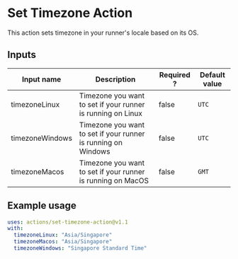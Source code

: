 # Set Timezone Action

This action sets timezone in your runner's locale based on its OS.

## Inputs

| Input name      | Description                                                   | Required ? | Default value |
| --------------- | ------------------------------------------------------------- | ---------- | ------------- |
| timezoneLinux   | Timezone you want to set if your runner is running on Linux   | false      | `UTC`         |
| timezoneWindows | Timezone you want to set if your runner is running on Windows | false      | `UTC`         |
| timezoneMacos   | Timezone you want to set if your runner is running on MacOS   | false      | `GMT`         |

## Example usage

```yaml
uses: actions/set-timezone-action@v1.1
with:
  timezoneLinux: "Asia/Singapore"
  timezoneMacos: "Asia/Singapore"
  timezoneWindows: "Singapore Standard Time"
```
